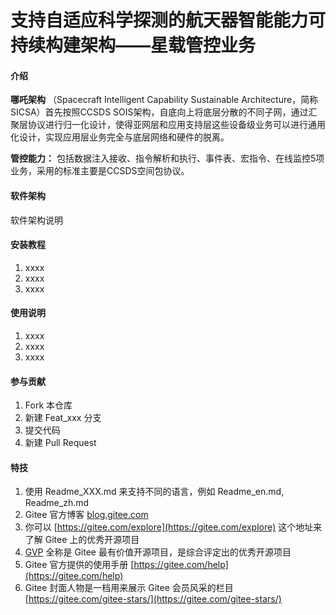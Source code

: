 # 支持自适应科学探测的航天器智能能力可持续构建架构——星载管控业务

#### 介绍
**哪吒架构** （Spacecraft Intelligent Capability Sustainable Architecture，简称SICSA）首先按照CCSDS SOIS架构，自底向上将底层分散的不同子网，通过汇聚层协议进行归一化设计，使得亚网层和应用支持层这些设备级业务可以进行通用化设计，实现应用层业务完全与底层网络和硬件的脱离。

**管控能力：** 包括数据注入接收、指令解析和执行、事件表、宏指令、在线监控5项业务，采用的标准主要是CCSDS空间包协议。


#### 软件架构
软件架构说明


#### 安装教程

1.  xxxx
2.  xxxx
3.  xxxx

#### 使用说明

1.  xxxx
2.  xxxx
3.  xxxx

#### 参与贡献

1.  Fork 本仓库
2.  新建 Feat_xxx 分支
3.  提交代码
4.  新建 Pull Request


#### 特技

1.  使用 Readme\_XXX.md 来支持不同的语言，例如 Readme\_en.md, Readme\_zh.md
2.  Gitee 官方博客 [blog.gitee.com](https://blog.gitee.com)
3.  你可以 [https://gitee.com/explore](https://gitee.com/explore) 这个地址来了解 Gitee 上的优秀开源项目
4.  [GVP](https://gitee.com/gvp) 全称是 Gitee 最有价值开源项目，是综合评定出的优秀开源项目
5.  Gitee 官方提供的使用手册 [https://gitee.com/help](https://gitee.com/help)
6.  Gitee 封面人物是一档用来展示 Gitee 会员风采的栏目 [https://gitee.com/gitee-stars/](https://gitee.com/gitee-stars/)
